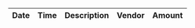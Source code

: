 | Date       | Time   | Description          | Vendor          | Amount   |
|------------|--------|----------------------|-----------------|----------|
